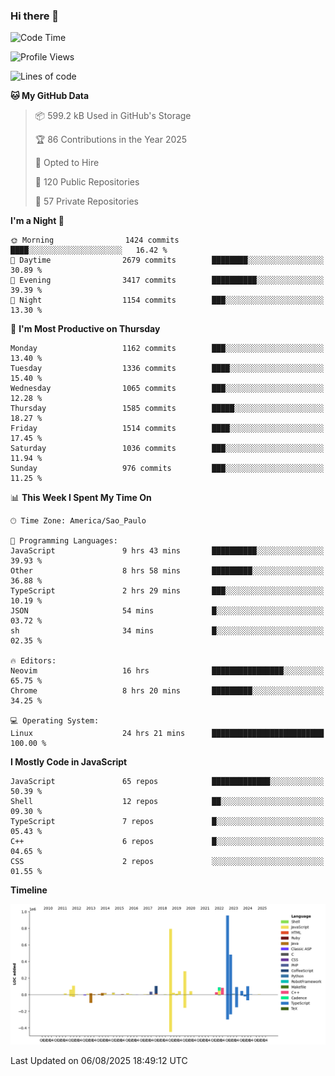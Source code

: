 ### Hi there 👋

<!--START_SECTION:waka-->
![Code Time](http://img.shields.io/badge/Code%20Time-7%2C321%20hrs%2012%20mins-blue)

![Profile Views](http://img.shields.io/badge/Profile%20Views-4-blue)

![Lines of code](https://img.shields.io/badge/From%20Hello%20World%20I%27ve%20Written-3.6%20million%20lines%20of%20code-blue)

**🐱 My GitHub Data** 

> 📦 599.2 kB Used in GitHub's Storage 
 > 
> 🏆 86 Contributions in the Year 2025
 > 
> 💼 Opted to Hire
 > 
> 📜 120 Public Repositories 
 > 
> 🔑 57 Private Repositories 
 > 
**I'm a Night 🦉** 

```text
🌞 Morning                1424 commits        ████░░░░░░░░░░░░░░░░░░░░░   16.42 % 
🌆 Daytime                2679 commits        ████████░░░░░░░░░░░░░░░░░   30.89 % 
🌃 Evening                3417 commits        ██████████░░░░░░░░░░░░░░░   39.39 % 
🌙 Night                  1154 commits        ███░░░░░░░░░░░░░░░░░░░░░░   13.30 % 
```
📅 **I'm Most Productive on Thursday** 

```text
Monday                   1162 commits        ███░░░░░░░░░░░░░░░░░░░░░░   13.40 % 
Tuesday                  1336 commits        ████░░░░░░░░░░░░░░░░░░░░░   15.40 % 
Wednesday                1065 commits        ███░░░░░░░░░░░░░░░░░░░░░░   12.28 % 
Thursday                 1585 commits        █████░░░░░░░░░░░░░░░░░░░░   18.27 % 
Friday                   1514 commits        ████░░░░░░░░░░░░░░░░░░░░░   17.45 % 
Saturday                 1036 commits        ███░░░░░░░░░░░░░░░░░░░░░░   11.94 % 
Sunday                   976 commits         ███░░░░░░░░░░░░░░░░░░░░░░   11.25 % 
```


📊 **This Week I Spent My Time On** 

```text
🕑︎ Time Zone: America/Sao_Paulo

💬 Programming Languages: 
JavaScript               9 hrs 43 mins       ██████████░░░░░░░░░░░░░░░   39.93 % 
Other                    8 hrs 58 mins       █████████░░░░░░░░░░░░░░░░   36.88 % 
TypeScript               2 hrs 29 mins       ███░░░░░░░░░░░░░░░░░░░░░░   10.19 % 
JSON                     54 mins             █░░░░░░░░░░░░░░░░░░░░░░░░   03.72 % 
sh                       34 mins             █░░░░░░░░░░░░░░░░░░░░░░░░   02.35 % 

🔥 Editors: 
Neovim                   16 hrs              ████████████████░░░░░░░░░   65.75 % 
Chrome                   8 hrs 20 mins       █████████░░░░░░░░░░░░░░░░   34.25 % 

💻 Operating System: 
Linux                    24 hrs 21 mins      █████████████████████████   100.00 % 
```

**I Mostly Code in JavaScript** 

```text
JavaScript               65 repos            █████████████░░░░░░░░░░░░   50.39 % 
Shell                    12 repos            ██░░░░░░░░░░░░░░░░░░░░░░░   09.30 % 
TypeScript               7 repos             █░░░░░░░░░░░░░░░░░░░░░░░░   05.43 % 
C++                      6 repos             █░░░░░░░░░░░░░░░░░░░░░░░░   04.65 % 
CSS                      2 repos             ░░░░░░░░░░░░░░░░░░░░░░░░░   01.55 % 
```



**Timeline**

![Lines of Code chart](https://raw.githubusercontent.com/jampow/jampow/master/assets/bar_graph.png)


 Last Updated on 06/08/2025 18:49:12 UTC
<!--END_SECTION:waka-->
